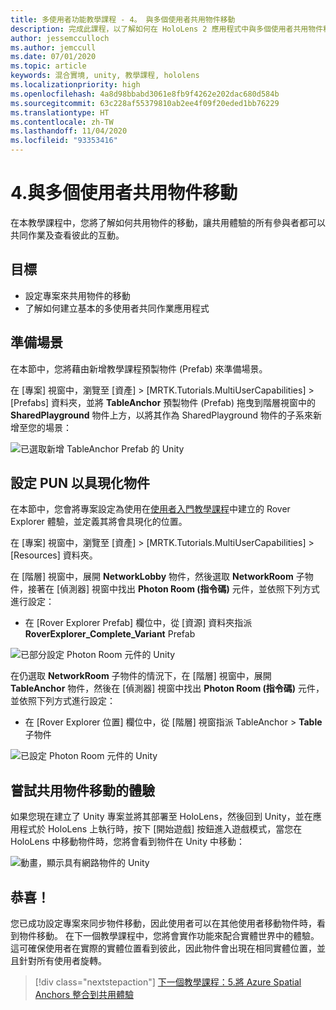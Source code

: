 ```yaml
---
title: 多使用者功能教學課程 - 4。 與多個使用者共用物件移動
description: 完成此課程，以了解如何在 HoloLens 2 應用程式中與多個使用者共用物件移動。
author: jessemcculloch
ms.author: jemccull
ms.date: 07/01/2020
ms.topic: article
keywords: 混合實境, unity, 教學課程, hololens
ms.localizationpriority: high
ms.openlocfilehash: 4a8d98bbabd3061e8fb9f4262e202dac680d584b
ms.sourcegitcommit: 63c228af55379810ab2ee4f09f20eded1bb76229
ms.translationtype: HT
ms.contentlocale: zh-TW
ms.lasthandoff: 11/04/2020
ms.locfileid: "93353416"
---
```

# <a name="4-sharing-object-movements-with-multiple-users"></a>4.與多個使用者共用物件移動

在本教學課程中，您將了解如何共用物件的移動，讓共用體驗的所有參與者都可以共同作業及查看彼此的互動。

## <a name="objectives"></a>目標

* 設定專案來共用物件的移動
* 了解如何建立基本的多使用者共同作業應用程式

## <a name="preparing-the-scene"></a>準備場景

在本節中，您將藉由新增教學課程預製物件 (Prefab) 來準備場景。

在 [專案] 視窗中，瀏覽至 [資產] > [MRTK.Tutorials.MultiUserCapabilities] > [Prefabs] 資料夾，並將 **TableAnchor** 預製物件 (Prefab) 拖曳到階層視窗中的 **SharedPlayground** 物件上方，以將其作為 SharedPlayground 物件的子系來新增至您的場景：

![已選取新增 TableAnchor Prefab 的 Unity](images/mr-learning-sharing/sharing-04-section1-step1-1.png)

## <a name="configuring-pun-to-instantiate-the-objects"></a>設定 PUN 以具現化物件

在本節中，您會將專案設定為使用在[使用者入門教學課程](mr-learning-base-01.md)中建立的 Rover Explorer 體驗，並定義其將會具現化的位置。

在 [專案] 視窗中，瀏覽至 [資產] > [MRTK.Tutorials.MultiUserCapabilities] > [Resources] 資料夾。

在 [階層] 視窗中，展開 **NetworkLobby** 物件，然後選取 **NetworkRoom** 子物件，接著在 [偵測器] 視窗中找出 **Photon Room (指令碼)** 元件，並依照下列方式進行設定：

* 在 [Rover Explorer Prefab] 欄位中，從 [資源] 資料夾指派 **RoverExplorer_Complete_Variant** Prefab

![已部分設定 Photon Room 元件的 Unity](images/mr-learning-sharing/sharing-04-section2-step1-1.png)

在仍選取 **NetworkRoom** 子物件的情況下，在 [階層] 視窗中，展開 **TableAnchor** 物件，然後在 [偵測器] 視窗中找出 **Photon Room (指令碼)** 元件，並依照下列方式進行設定：

* 在 [Rover Explorer 位置] 欄位中，從 [階層] 視窗指派 TableAnchor > **Table** 子物件

![已設定 Photon Room 元件的 Unity](images/mr-learning-sharing/sharing-04-section2-step1-2.png)

## <a name="trying-the-experience-with-shared-object-movement"></a>嘗試共用物件移動的體驗

如果您現在建立了 Unity 專案並將其部署至 HoloLens，然後回到 Unity，並在應用程式於 HoloLens 上執行時，按下 [開始遊戲] 按鈕進入遊戲模式，當您在 HoloLens 中移動物件時，您將會看到物件在 Unity 中移動：

![動畫，顯示具有網路物件的 Unity](images/mr-learning-sharing/sharing-04-section3-step1-1.gif)

## <a name="congratulations"></a>恭喜！

您已成功設定專案來同步物件移動，因此使用者可以在其他使用者移動物件時，看到物件移動。 在下一個教學課程中，您將會實作功能來配合實體世界中的體驗。 這可確保使用者在實際的實體位置看到彼此，因此物件會出現在相同實體位置，並且針對所有使用者旋轉。

> [!div class="nextstepaction"]
> [下一個教學課程：5.將 Azure Spatial Anchors 整合到共用體驗](mr-learning-sharing-05.md)
